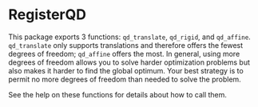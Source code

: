 # RegisterQD

This package exports 3 functions: `qd_translate`, `qd_rigid`, and `qd_affine`. `qd_translate` only supports translations and therefore offers the fewest degrees of freedom; `qd_affine` offers the most. In general, using more degrees of freedom allows you to solve harder optimization problems but also makes it harder to find the global optimum. Your best strategy is to permit no more degrees of freedom than needed to solve the problem.

See the help on these functions for details about how to call them.
